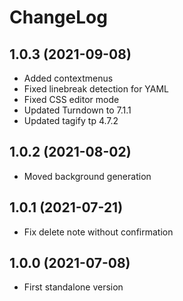 ChangeLog
=========
1.0.3 (2021-09-08)
-------------------------
- Added contextmenus
- Fixed linebreak detection for YAML
- Fixed CSS editor mode
- Updated Turndown to 7.1.1
- Updated tagify tp 4.7.2

1.0.2 (2021-08-02)
-------------------------
- Moved background generation
  

1.0.1 (2021-07-21)
-------------------------
- Fix delete note without confirmation
  

1.0.0 (2021-07-08)
-------------------------
- First standalone version